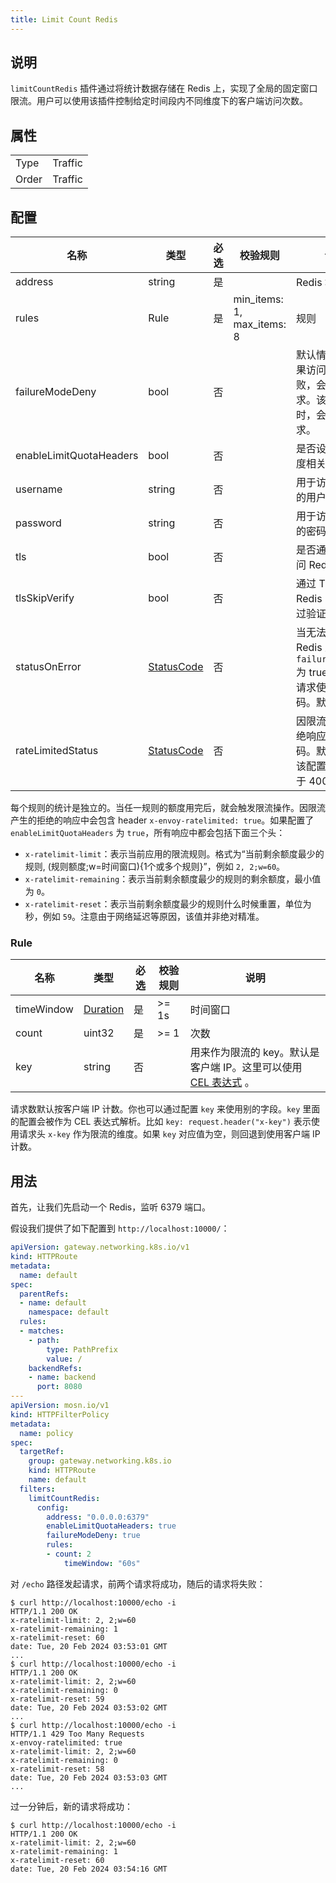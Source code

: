 ```yaml
---
title: Limit Count Redis
---
```


## 说明

`limitCountRedis` 插件通过将统计数据存储在 Redis 上，实现了全局的固定窗口限流。用户可以使用该插件控制给定时间段内不同维度下的客户端访问次数。

## 属性

|       |         |
|-------|---------|
| Type  | Traffic |
| Order | Traffic |

## 配置

| 名称                    | 类型                                | 必选 | 校验规则                   | 说明                                                                                |
|-------------------------|-------------------------------------|------|----------------------------|-------------------------------------------------------------------------------------|
| address                 | string                              | 是   |                            | Redis 地址                                                                          |
| rules                   | Rule                                | 是   | min_items: 1, max_items: 8 | 规则                                                                                |
| failureModeDeny         | bool                                | 否   |                            | 默认情况下，如果访问 Redis 失败，会放行请求。该值为 true 时，会拒绝请求。           |
| enableLimitQuotaHeaders | bool                                | 否   |                            | 是否设置限流额度相关的响应头                                                        |
| username                | string                              | 否   |                            | 用于访问 Redis 的用户名                                                             |
| password                | string                              | 否   |                            | 用于访问 Redis 的密码                                                               |
| tls                     | bool                                | 否   |                            | 是否通过 TLS 访问 Redis                                                             |
| tlsSkipVerify           | bool                                | 否   |                            | 通过 TLS 访问 Redis 时是否跳过验证                                                  |
| statusOnError           | [StatusCode](../../type#statuscode) | 否   |                            | 当无法访问 Redis 且 `failureModeDeny` 为 true 时，拒绝请求使用的状态码。默认为 500. |
| rateLimitedStatus       | [StatusCode](../../type#statuscode) | 否   |                            | 因限流产生的拒绝响应的状态码。默认为 429. 该配置仅在不小于 400 时生效。                                          |

每个规则的统计是独立的。当任一规则的额度用完后，就会触发限流操作。因限流产生的拒绝的响应中会包含 header `x-envoy-ratelimited: true`。如果配置了 `enableLimitQuotaHeaders` 为 `true`，所有响应中都会包括下面三个头：

* `x-ratelimit-limit`：表示当前应用的限流规则。格式为“当前剩余额度最少的规则, (规则额度;w=时间窗口){1个或多个规则}”，例如 `2, 2;w=60`。
* `x-ratelimit-remaining`：表示当前剩余额度最少的规则的剩余额度，最小值为 `0`。
* `x-ratelimit-reset`：表示当前剩余额度最少的规则什么时候重置，单位为秒，例如 `59`。注意由于网络延迟等原因，该值并非绝对精准。

### Rule

| 名称       | 类型                            | 必选 | 校验规则 | 说明                                                                          |
|------------|---------------------------------|------|----------|-------------------------------------------------------------------------------|
| timeWindow | [Duration](../../type#duration) | 是   | >= 1s    | 时间窗口                                                                      |
| count      | uint32                          | 是   | >= 1     | 次数                                                                          |
| key        | string                          | 否   |          | 用来作为限流的 key。默认是客户端 IP。这里可以使用 [CEL 表达式](../../expr) 。 |

请求数默认按客户端 IP 计数。你也可以通过配置 `key` 来使用别的字段。`key` 里面的配置会被作为 CEL 表达式解析。比如 `key: request.header("x-key")` 表示使用请求头 `x-key` 作为限流的维度。如果 `key` 对应值为空，则回退到使用客户端 IP 计数。

## 用法

首先，让我们先启动一个 Redis，监听 6379 端口。

假设我们提供了如下配置到 `http://localhost:10000/`：

```yaml
apiVersion: gateway.networking.k8s.io/v1
kind: HTTPRoute
metadata:
  name: default
spec:
  parentRefs:
  - name: default
    namespace: default
  rules:
  - matches:
    - path:
        type: PathPrefix
        value: /
    backendRefs:
    - name: backend
      port: 8080
---
apiVersion: mosn.io/v1
kind: HTTPFilterPolicy
metadata:
  name: policy
spec:
  targetRef:
    group: gateway.networking.k8s.io
    kind: HTTPRoute
    name: default
  filters:
    limitCountRedis:
      config:
        address: "0.0.0.0:6379"
        enableLimitQuotaHeaders: true
        failureModeDeny: true
        rules:
        - count: 2
            timeWindow: "60s"
```

对 `/echo` 路径发起请求，前两个请求将成功，随后的请求将失败：

```
$ curl http://localhost:10000/echo -i
HTTP/1.1 200 OK
x-ratelimit-limit: 2, 2;w=60
x-ratelimit-remaining: 1
x-ratelimit-reset: 60
date: Tue, 20 Feb 2024 03:53:01 GMT
...
$ curl http://localhost:10000/echo -i
HTTP/1.1 200 OK
x-ratelimit-limit: 2, 2;w=60
x-ratelimit-remaining: 0
x-ratelimit-reset: 59
date: Tue, 20 Feb 2024 03:53:02 GMT
...
$ curl http://localhost:10000/echo -i
HTTP/1.1 429 Too Many Requests
x-envoy-ratelimited: true
x-ratelimit-limit: 2, 2;w=60
x-ratelimit-remaining: 0
x-ratelimit-reset: 58
date: Tue, 20 Feb 2024 03:53:03 GMT
...
```

过一分钟后，新的请求将成功：

```
$ curl http://localhost:10000/echo -i
HTTP/1.1 200 OK
x-ratelimit-limit: 2, 2;w=60
x-ratelimit-remaining: 1
x-ratelimit-reset: 60
date: Tue, 20 Feb 2024 03:54:16 GMT
```
